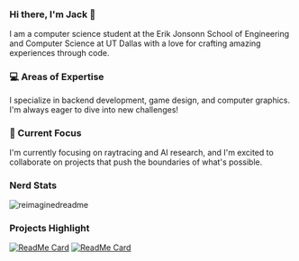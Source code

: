 ### Hi there, I'm Jack 👋
I am a computer science student at the Erik Jonsonn School of Engineering and Computer Science at UT Dallas with a love for crafting amazing experiences through code.

### 💻 Areas of Expertise
I specialize in backend development, game design, and computer graphics. I'm always eager to dive into new challenges!

### 🌟 Current Focus
I'm currently focusing on raytracing and AI research, and I'm excited to collaborate on projects that push the boundaries of what's possible.

### Nerd Stats
<img src="https://myreadme.vercel.app/api/embed/JacksonHoggard?panels=userstatistics,toprepositories,toplanguages,commitgraph" alt="reimaginedreadme" />

### Projects Highlight
[![ReadMe Card](https://github-readme-stats.vercel.app/api/pin/?username=JacksonHoggard&repo=voodoo2d)](https://github.com/JacksonHoggard/voodoo2d)
[![ReadMe Card](https://github-readme-stats.vercel.app/api/pin/?username=JacksonHoggard&repo=raydream)](https://github.com/JacksonHoggard/raydream)
